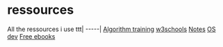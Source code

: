 # ressources
All the ressources i use
ttt|
-----|
[Algorithm training](http://www.france-ioi.org/)
[w3schools](https://www.w3schools.com/)
[Notes](https://goalkicker.com/)
[OS dev](https://wiki.osdev.org/Main_Page)
[Free ebooks](https://devfreebooks.github.io/)
